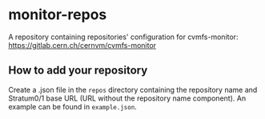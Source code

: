 # monitor-repos
A repository containing repositories' configuration for cvmfs-monitor: https://gitlab.cern.ch/cernvm/cvmfs-monitor

## How to add your repository

Create a .json file in the `repos` directory containing the repository name and Stratum0/1 base URL (URL without the repository name component). An example can be found in `example.json`. 
